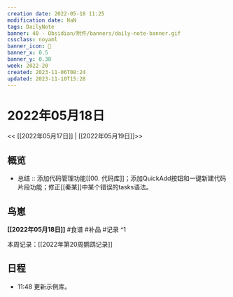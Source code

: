 ```yaml
---
creation date: 2022-05-18 11:25
modification date: NaN
tags: DailyNote
banner: 40 - Obsidian/附件/banners/daily-note-banner.gif
cssclass: noyaml
banner_icon: 💌
banner_x: 0.5
banner_y: 0.38
week: 2022-20
created: 2023-11-06T08:24
updated: 2023-11-10T15:28
---
```


# 2022年05月18日

<< [[2022年05月17日]] | [[2022年05月19日]]>>


## 概览
- 总结 :: 添加代码管理功能[[00. 代码库]]；添加QuickAdd按钮和一键新建代码片段功能；修正[[秦某]]中某个错误的tasks语法。
## 鸟崽
**[[2022年05月18日]]**
#食谱 
#补品 
#记录 
^1

本周记录：[[2022年第20周鹦鹉记录]]

## 日程

- 11:48 更新示例库。